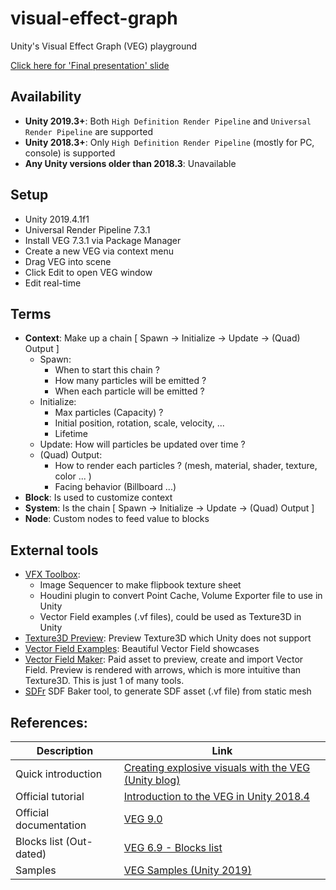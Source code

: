 # visual-effect-graph
Unity's Visual Effect Graph (VEG) playground

[Click here for 'Final presentation' slide](https://github.com/DancingPhoenix88/visual-effect-graph/tree/master/PRESENTATION/VFX%20Graph/1.%20slides)

## Availability
- **Unity 2019.3+**: Both `High Definition Render Pipeline` and `Universal Render Pipeline` are supported
- **Unity 2018.3+**: Only `High Definition Render Pipeline` (mostly for PC, console) is supported
- **Any Unity versions older than 2018.3**: Unavailable


## Setup
- Unity 2019.4.1f1
- Universal Render Pipeline 7.3.1
- Install VEG 7.3.1 via Package Manager
- Create a new VEG via context menu
- Drag VEG into scene
- Click Edit to open VEG window
- Edit real-time


## Terms
- **Context**: Make up a chain [ Spawn -> Initialize -> Update -> (Quad) Output ]
  - Spawn:
     - When to start this chain ?
     - How many particles will be emitted ?
     - When each particle will be emitted ?
  - Initialize:
     - Max particles (Capacity) ?
     - Initial position, rotation, scale, velocity, ...
     - Lifetime
  - Update: How will particles be updated over time ?
  - (Quad) Output:
     - How to render each particles ? (mesh, material, shader, texture, color ... )
     - Facing behavior (Billboard ...)
- **Block**: Is used to customize context
- **System**: Is the chain [ Spawn -> Initialize -> Update -> (Quad) Output ]
- **Node**: Custom nodes to feed value to blocks


## External tools
- [VFX Toolbox](https://github.com/Unity-Technologies/VFXToolbox):
	- Image Sequencer to make flipbook texture sheet
	- Houdini plugin to convert Point Cache, Volume Exporter file to use in Unity
	- Vector Field examples (.vf files), could be used as Texture3D in Unity
- [Texture3D Preview](https://github.com/raphael-ernaelsten/Texture3DPreview-for-Unity): Preview Texture3D which Unity does not support
- [Vector Field Examples](https://github.com/keijiro/VectorFieldExamples): Beautiful Vector Field showcases
- [Vector Field Maker](https://www.youtube.com/watch?v=Mh-zh_Hj0V4): Paid asset to preview, create and import Vector Field. Preview is rendered with arrows, which is more intuitive than Texture3D. This is just 1 of many tools.
- [SDFr](https://github.com/xraxra/SDFr) SDF Baker tool, to generate SDF asset (.vf file) from static mesh


## References:
| Description | Link |
|-------------|------|
| Quick introduction | [Creating explosive visuals with the VEG (Unity blog)](https://blogs.unity3d.com/2018/11/27/creating-explosive-visuals-with-the-visual-effect-graph/) |
| Official tutorial | [Introduction to the VEG in Unity 2018.4](https://learn.unity.com/tutorial/introduction-to-the-vfx-graph-unity-2018-4-lts#5df0d66dedbc2a04b7d73317) |
| Official documentation | [VEG 9.0](https://docs.unity3d.com/Packages/com.unity.visualeffectgraph@9.0/manual/index.html) |
| Blocks list (Out-dated) | [VEG 6.9 - Blocks list](https://docs.unity3d.com/Packages/com.unity.visualeffectgraph@6.9/manual/Blocks.html?_ga=2.183227494.1993550350.1592187419-1989489682.1583140292) |
| Samples | [VEG Samples (Unity 2019)](https://blogs.unity3d.com/2019/03/06/visual-effect-graph-samples/) |


